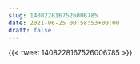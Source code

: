 ```yaml
---
slug: 1408228167526006785
date: 2021-06-25 00:58:53+00:00
draft: false
---
```


{{< tweet 1408228167526006785 >}}
